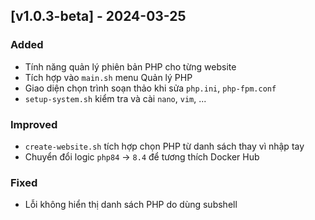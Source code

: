 ## [v1.0.3-beta] - 2024-03-25
### Added
- Tính năng quản lý phiên bản PHP cho từng website
- Tích hợp vào `main.sh` menu Quản lý PHP
- Giao diện chọn trình soạn thảo khi sửa `php.ini`, `php-fpm.conf`
- `setup-system.sh` kiểm tra và cài `nano`, `vim`, ...

### Improved
- `create-website.sh` tích hợp chọn PHP từ danh sách thay vì nhập tay
- Chuyển đổi logic `php84` → `8.4` để tương thích Docker Hub

### Fixed
- Lỗi không hiển thị danh sách PHP do dùng subshell
